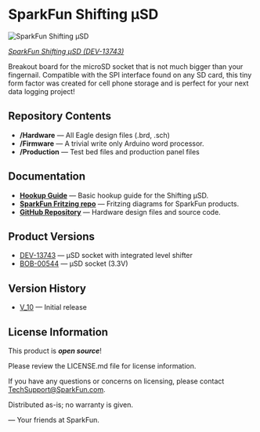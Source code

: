 SparkFun Shifting µSD
===================================
![SparkFun Shifting µSD
](Assets/sd-card-image.jpg)

[*SparkFun Shifting µSD
 (DEV-13743)*](https://www.sparkfun.com/products/13743)

 Breakout board for the microSD socket that is not much bigger than your fingernail. Compatible with the SPI interface found on any SD card, this tiny form factor was created for cell phone storage and is perfect for your next data logging project!

Repository Contents
-------------------

* **/Hardware** &mdash; All Eagle design files (.brd, .sch)
* **/Firmware** &mdash; A trivial write only Arduino word processor.
* **/Production** &mdash; Test bed files and production panel files

Documentation
--------------
* **[Hookup Guide](https://learn.sparkfun.com/tutorials/microsd-breakout-with-level-shifter-hookup-guide)** &mdash; Basic hookup guide for the Shifting µSD.
* **[SparkFun Fritzing repo](https://github.com/sparkfun/Fritzing_Parts)** &mdash; Fritzing diagrams for SparkFun products.
* **[GitHub Repository](https://github.com/sparkfun/Shifting_microSD)** &mdash; Hardware design files and source code.

Product Versions
----------------
* [DEV-13743](https://www.sparkfun.com/products/13743) &mdash; µSD socket with integrated level shifter
* [BOB-00544](https://www.sparkfun.com/products/544) &mdash; µSD socket (3.3V)

Version History
---------------
* [V_10](https://www.sparkfun.com/products/13743) &mdash; Initial release

License Information
-------------------

This product is _**open source**_!

Please review the LICENSE.md file for license information.

If you have any questions or concerns on licensing, please contact TechSupport@SparkFun.com.

Distributed as-is; no warranty is given.

&mdash; Your friends at SparkFun.
